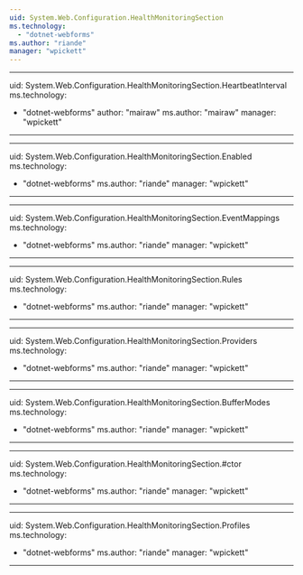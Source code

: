 ```yaml
---
uid: System.Web.Configuration.HealthMonitoringSection
ms.technology: 
  - "dotnet-webforms"
ms.author: "riande"
manager: "wpickett"
---
```


---
uid: System.Web.Configuration.HealthMonitoringSection.HeartbeatInterval
ms.technology: 
  - "dotnet-webforms"
author: "mairaw"
ms.author: "mairaw"
manager: "wpickett"
---

---
uid: System.Web.Configuration.HealthMonitoringSection.Enabled
ms.technology: 
  - "dotnet-webforms"
ms.author: "riande"
manager: "wpickett"
---

---
uid: System.Web.Configuration.HealthMonitoringSection.EventMappings
ms.technology: 
  - "dotnet-webforms"
ms.author: "riande"
manager: "wpickett"
---

---
uid: System.Web.Configuration.HealthMonitoringSection.Rules
ms.technology: 
  - "dotnet-webforms"
ms.author: "riande"
manager: "wpickett"
---

---
uid: System.Web.Configuration.HealthMonitoringSection.Providers
ms.technology: 
  - "dotnet-webforms"
ms.author: "riande"
manager: "wpickett"
---

---
uid: System.Web.Configuration.HealthMonitoringSection.BufferModes
ms.technology: 
  - "dotnet-webforms"
ms.author: "riande"
manager: "wpickett"
---

---
uid: System.Web.Configuration.HealthMonitoringSection.#ctor
ms.technology: 
  - "dotnet-webforms"
ms.author: "riande"
manager: "wpickett"
---

---
uid: System.Web.Configuration.HealthMonitoringSection.Profiles
ms.technology: 
  - "dotnet-webforms"
ms.author: "riande"
manager: "wpickett"
---
